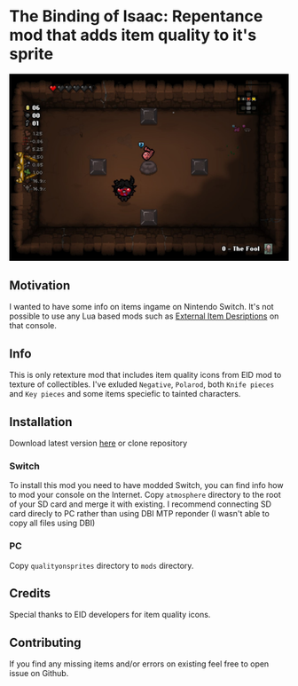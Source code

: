 # The Binding of Isaac: Repentance mod that adds item quality to it's sprite
![Image](image.jpg)
## Motivation
I wanted to have some info on items ingame on Nintеndo Switch. It's not possible to use any Lua based mods such as [External Item Desriptions](https://steamcommunity.com/sharedfiles/filedetails/?id=836319872) on that console.
## Info
This is only retexture mod that includes item quality icons from EID mod to texture of collectibles. I've exluded `Negative`, `Polarod`, both `Knife pieces` and `Key pieces` and some items speciefic to tainted characters.
## Installation
Download latest version [here](https://github.com/boildead/isaac-qualityonsprites-mod/releases/latest) or clone repository
### Switch
To install this mod you need to have modded Switch, you can find info how to mod your console on the Internet.
Copy `atmosphere` directory to the root of your SD card and merge it with existing. I recommend connecting SD card direcly to PC rather than using DBI MTP reponder (I wasn't able to copy all files using DBI)
### PC
Copy `qualityonsprites` directory to `mods` directory.
## Credits
Special thanks to EID developers for item quality icons.
## Contributing
If you find any missing items and/or errors on existing feel free to open issue on Github.